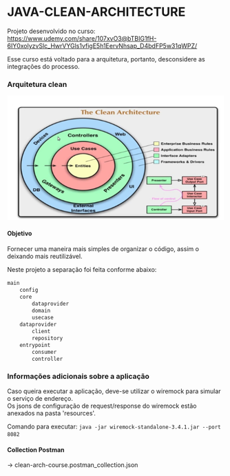 # JAVA-CLEAN-ARCHITECTURE

Projeto desenvolvido no curso:
https://www.udemy.com/share/107xvO3@bTBIG1fH-6IY0xolyzvSlc_HwrVYGls1vfigE5h1EervNhsap_D4bdFP5w31qWPZ/

Esse curso está voltado para a arquitetura, portanto, desconsidere as integrações do processo.

### Arquitetura clean
![img.png](resources/cleanarch.png)

#### Objetivo
Fornecer uma maneira mais simples de organizar o código, assim o deixando mais reutilizável.

<p> Neste projeto a separação foi feita conforme abaixo: </p>

```
main
    config
    core
        dataprovider
        domain
        usecase
    dataprovider
        client
        repository
    entrypoint
        consumer
        controller
```

### Informações adicionais sobre a aplicação
Caso queira executar a aplicação, deve-se utilizar o wiremock para simular o serviço de endereço. <br />
Os jsons de configuração de request/response do wiremock estão anexados na pasta 'resources'. <br />

Comando para executar:
`java -jar wiremock-standalone-3.4.1.jar --port 8082`

#### Collection Postman
-> clean-arch-course.postman_collection.json